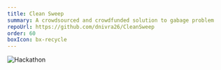 ```yaml
---
title: Clean Sweep
summary: A crowdsourced and crowdfunded solution to gabage problem
repoUrl: https://github.com/dnivra26/CleanSweep
order: 60
boxIcon: bx-recycle
---
```


<!-- The android application crowdsources information about the location where garbage has been dumped across the city. Users can crowdfund clean up tasks to remove the garbage. Once a volunteer takes up the task, clears the garbage and gets it verified, the crowdfunded money will be awarded to him. -->

![Hackathon](https://shields.io/badge/hackathon-2nd-blue)
